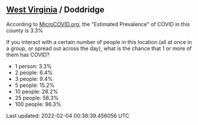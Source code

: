 
## [West Virginia](/united-states/west-virginia) / Doddridge

According to [MicroCOVID.org](http://microcovid.org),
the "Estimated Prevalence" of COVID in this county is 3.3%

If you interact with a certain number of people in this location
(all at once in a group, or spread out across the day), what is the chance that
1 or more of them has COVID?

- 1 person: 3.3%
- 2 people: 6.4%
- 3 people: 9.4%
- 5 people: 15.2%
- 10 people: 28.2%
- 25 people: 56.3%
- 100 people: 96.3%

Last updated: 2022-02-04 00:38:39.456056 UTC
